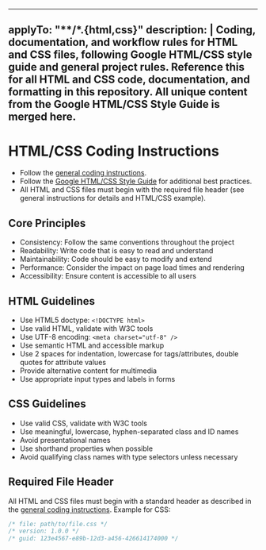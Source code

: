 <!-- file: .github/instructions/html-css.instructions.md -->
<!-- version: 1.0.0 -->
<!-- guid: 2d1e0f9a-8b7c-6d5e-4f3a-2b1c0d9e8f7a -->
---
applyTo: "**/*.{html,css}"
description: |
  Coding, documentation, and workflow rules for HTML and CSS files, following Google HTML/CSS style guide and general project rules. Reference this for all HTML and CSS code, documentation, and formatting in this repository. All unique content from the Google HTML/CSS Style Guide is merged here.
---

# HTML/CSS Coding Instructions

- Follow the [general coding instructions](general-coding.instructions.md).
- Follow the [Google HTML/CSS Style Guide](https://google.github.io/styleguide/htmlcssguide.html) for additional best practices.
- All HTML and CSS files must begin with the required file header (see general instructions for details and HTML/CSS example).

## Core Principles

- Consistency: Follow the same conventions throughout the project
- Readability: Write code that is easy to read and understand
- Maintainability: Code should be easy to modify and extend
- Performance: Consider the impact on page load times and rendering
- Accessibility: Ensure content is accessible to all users

## HTML Guidelines

- Use HTML5 doctype: `<!DOCTYPE html>`
- Use valid HTML, validate with W3C tools
- Use UTF-8 encoding: `<meta charset="utf-8" />`
- Use semantic HTML and accessible markup
- Use 2 spaces for indentation, lowercase for tags/attributes, double quotes for attribute values
- Provide alternative content for multimedia
- Use appropriate input types and labels in forms

## CSS Guidelines

- Use valid CSS, validate with W3C tools
- Use meaningful, lowercase, hyphen-separated class and ID names
- Avoid presentational names
- Use shorthand properties when possible
- Avoid qualifying class names with type selectors unless necessary

## Required File Header

All HTML and CSS files must begin with a standard header as described in the [general coding instructions](general-coding.instructions.md). Example for CSS:

```css
/* file: path/to/file.css */
/* version: 1.0.0 */
/* guid: 123e4567-e89b-12d3-a456-426614174000 */
```
